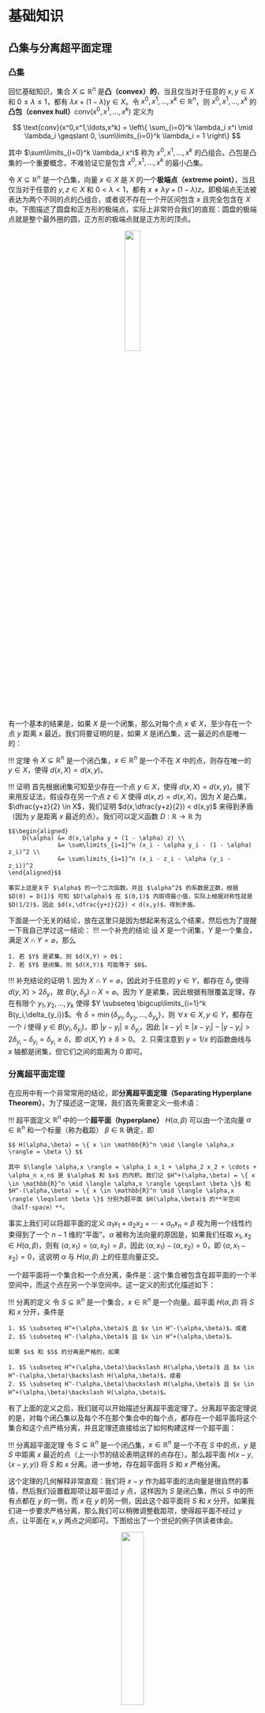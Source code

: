 # 基础知识

## 凸集与分离超平面定理
### 凸集
回忆基础知识，集合 $X \subseteq \mathbb{R}^n$ 是**凸（convex）的**，当且仅当对于任意的 $x, y \in X$ 和 $0 \leqslant \lambda \leqslant 1$，都有 $\lambda x + (1 - \lambda) y \in X$。令 $x^0,x^1,\ldots,x^k \in \mathbb{R}^n$，则 $x^0,x^1,\ldots,x^k$ 的**凸包（convex hull）**$\text{conv}(x^0,x^1,\ldots,x^k)$ 定义为

$$ \text{conv}(x^0,x^1,\ldots,x^k) = \left\{ \sum_{i=0}^k \lambda_i x^i \mid \lambda_i \geqslant 0, \sum\limits_{i=0}^k \lambda_i = 1 \right\} $$

其中 $\sum\limits_{i=0}^k \lambda_i x^i$ 称为 $x^0,x^1,\ldots,x^k$ 的凸组合。凸包是凸集的一个重要概念，不难验证它是包含 $x^0,x^1,\ldots,x^k$ 的最小凸集。

令 $X \subseteq \mathbb{R}^n$ 是一个凸集，向量 $x \in X$ 是 $X$ 的一个**极端点（extreme point）**，当且仅当对于任意的 $y, z \in X$ 和 $0 < \lambda < 1$，都有 $x \neq \lambda y + (1 - \lambda) z$。即极端点无法被表达为两个不同的点的凸组合，或者说不存在一个开区间包含 $x$ 且完全包含在 $X$ 中。下图描述了圆盘和正方形的极端点，实际上非常符合我们的直观：圆盘的极端点就是整个最外圈的圆，正方形的极端点就是正方形的顶点。

<div style="text-align: center;">
<img src="/Notes/assets/images/tcs/optimization/basic/extreme.png" width="25%" style="margin: 0 auto;">
</div>

有一个基本的结果是，如果 $X$ 是一个闭集，那么对每个点 $x \notin X$，至少存在一个点 $y$ 距离 $x$ 最近。我们将要证明的是，如果 $X$ 是闭凸集，这一最近的点是唯一的：

!!! 定理
    令 $X \subseteq \mathbb{R}^n$ 是一个闭凸集，$x \in \mathbb{R}^n$ 是一个不在 $X$ 中的点，则存在唯一的 $y \in X$，使得 $d(x,X) = d(x,y)$。

!!! 证明
    首先根据闭集可知至少存在一个点 $y \in X$，使得 $d(x,X) = d(x,y)$。接下来用反证法，假设存在另一个点 $z \in X$ 使得 $d(x,z) = d(x,X)$，因为 $X$ 是凸集，$\dfrac{y+z}{2} \in X$，我们证明 $d(x,\dfrac{y+z}{2}) < d(x,y)$ 来得到矛盾（因为 $y$ 是距离 $x$ 最近的点）。我们可以定义函数 $D: \mathbb{R} \to \mathbb{R}$ 为 
    
    $$\begin{aligned}
        D(\alpha) &= d(x,\alpha y + (1 - \alpha) z) \\
                  &= \sum\limits_{i=1}^n (x_i - \alpha y_i - (1 - \alpha) z_i)^2 \\
                  &= \sum\limits_{i=1}^n (x_i - z_i - \alpha (y_i - z_i))^2
    \end{aligned}$$

    事实上这是关于 $\alpha$ 的一个二次函数，并且 $\alpha^2$ 的系数是正数，根据 $D(0) = D(1)$ 可知 $D(\alpha)$ 在 $(0,1)$ 内取得最小值，实际上根据对称性就是 $D(1/2)$，因此 $d(x,\dfrac{y+z}{2}) < d(x,y)$，得到矛盾。

下面是一个无关的结论，放在这里只是因为想起来有这么个结果，然后也为了提醒一下我自己学过这一结论：
!!! 一个补充的结论
    设 $X$ 是一个闭集，$Y$ 是一个集合，满足 $X \cap Y = \varnothing$，那么

    1. 若 $Y$ 是紧集，则 $d(X,Y) > 0$；
    2. 若 $Y$ 是闭集，则 $d(X,Y)$ 可能等于 $0$。

!!! 补充结论的证明
    1. 因为 $X \cap Y = \varnothing$，因此对于任意的 $y \in Y$，都存在 $\delta_y$ 使得 $d(y,X) > 2\delta_y$，故 $B(y,\delta_y) \cap X = \varnothing$。因为 $Y$ 是紧集，因此根据有限覆盖定理，存在有限个 $y_1,y_2,\ldots,y_k$ 使得 $Y \subseteq \bigcup\limits_{i=1}^k B(y_i,\delta_{y_i})$。令 $\delta = \min\{\delta_{y_1},\delta_{y_2},\ldots,\delta_{y_k}\}$，则 $\forall x \in X, y \in Y$，都存在一个 $i$ 使得 $y \in B(y_i,\delta_{y_i})$，即 $|y - y_i| \leqslant \delta_{y_i}$，因此 $|x - y| \geqslant |x - y_i| - |y - y_i| > 2\delta_{y_i} - \delta_{y_i} = \delta_{y_i} \geqslant \delta$，即 $d(X,Y) \geqslant \delta > 0$。
    2. 只需注意到 $y = 1/x$ 的函数曲线与 $x$ 轴都是闭集，但它们之间的距离为 $0$ 即可。

### 分离超平面定理
在应用中有一个非常常用的结论，即**分离超平面定理（Separating Hyperplane Theorem）**。为了描述这一定理，我们首先需要定义一些术语：

!!! 超平面定义
    $\mathbb{R}^n$ 中的一个**超平面（hyperplane）** $H(\alpha,\beta)$ 可以由一个法向量 $\alpha \in \mathbb{R}^n$ 和一个标量（称为截距） $\beta \in \mathbb{R}$ 确定，即

    $$ H(\alpha,\beta) = \{ x \in \mathbb{R}^n \mid \langle \alpha,x \rangle = \beta \} $$

    其中 $\langle \alpha,x \rangle = \alpha_1 x_1 + \alpha_2 x_2 + \cdots + \alpha_n x_n$ 是 $\alpha$ 和 $x$ 的内积。我们记 $H^+(\alpha,\beta) = \{ x \in \mathbb{R}^n \mid \langle \alpha,x \rangle \geqslant \beta \}$ 和 $H^-(\alpha,\beta) = \{ x \in \mathbb{R}^n \mid \langle \alpha,x \rangle \leqslant \beta \}$ 分别为超平面 $H(\alpha,\beta)$ 的**半空间（half-space）**。
    
事实上我们可以将超平面的定义 $\alpha_1 x_1 + \alpha_2 x_2 + \cdots + \alpha_n x_n = \beta$ 视为用一个线性约束得到了一个 $n-1$ 维的“平面”。$\alpha$ 被称为法向量的原因是，如果我们任取 $x_1,x_2 \in H(\alpha,\beta)$，则有 $\langle \alpha,x_1 \rangle = \langle \alpha,x_2 \rangle = \beta$，因此 $\langle \alpha,x_1 \rangle - \langle \alpha,x_2 \rangle = 0$，即 $\langle \alpha,x_1 - x_2 \rangle = 0$，这说明 $\alpha$ 与 $H(\alpha,\beta)$ 上的任意向量正交。

一个超平面将一个集合和一个点分离，条件是：这个集合被包含在超平面的一个半空间中，而这个点在另一个半空间中。这一定义的形式化描述如下：

!!! 分离的定义
    令 $S \subseteq \mathbb{R}^n$ 是一个集合，$x \in \mathbb{R}^n$ 是一个向量。超平面 $H(\alpha,\beta)$ 将 $S$ 和 $x$ 分开，条件是

    1. $S \subseteq H^+(\alpha,\beta)$ 且 $x \in H^-(\alpha,\beta)$，或者
    2. $S \subseteq H^-(\alpha,\beta)$ 且 $x \in H^+(\alpha,\beta)$。

    如果 $x$ 和 $S$ 的分离是严格的，如果

    1. $S \subseteq H^+(\alpha,\beta)\backslash H(\alpha,\beta)$ 且 $x \in H^-(\alpha,\beta)\backslash H(\alpha,\beta)$，或者
    2. $S \subseteq H^-(\alpha,\beta)\backslash H(\alpha,\beta)$ 且 $x \in H^+(\alpha,\beta)\backslash H(\alpha,\beta)$。

有了上面的定义之后，我们就可以开始描述分离超平面定理了。分离超平面定理说的是，对每个闭凸集以及每个不在那个集合中的每个点，都存在一个超平面将这个集合和这个点严格分离，并且定理还直接给出了如何构建这样一个超平面：

!!! 分离超平面定理
    令 $S \subseteq \mathbb{R}^n$ 是一个闭凸集，$x \in \mathbb{R}^n$ 是一个不在 $S$ 中的点，$y$ 是 $S$ 中距离 $x$ 最近的点（上一小节的结论表明这样的点存在）。那么超平面 $H(x-y,\langle x-y,y \rangle)$ 将 $S$ 和 $x$ 分离。进一步地，存在超平面将 $S$ 和 $x$ 严格分离。

这个定理的几何解释非常直观：我们将 $x-y$ 作为超平面的法向量是很自然的事情，然后我们设置截距项让超平面过 $y$ 点，这样因为 $S$ 是闭凸集，所以 $S$ 中的所有点都在 $y$ 的一侧，而 $x$ 在 $y$ 的另一侧，因此这个超平面将 $S$ 和 $x$ 分开。如果我们进一步要求严格分离，那么我们可以稍微调整截距项，使得超平面不经过 $y$ 点，让平面在 $x,y$ 两点之间即可。下图给出了一个世纪的例子供读者体会。

<div style="text-align: center;">
<img src="/Notes/assets/images/tcs/optimization/basic/separate.png" width="30%" style="margin: 0 auto;">
</div>

!!! 分离超平面定理的证明
    我们直接根据定义证明超平面 $H(x-y,\langle x-y,y \rangle)$ 将 $S$ 和 $x$ 分离即可，严格分离前面的分析已经得到了方法。

    1. 证明 $x \in H^+(x-y,\langle x-y,y \rangle)$：这等价于 $\langle x-y,x \rangle \geqslant \langle x-y,y \rangle$，即 $\langle x-y,x-y \rangle \geqslant 0$，根据内积的正定性这是显然的。事实上因为 $d(x,S) > 0$ 因此 $x \neq y$，所以这个不等式是严格的，因此事实上有 $x \in H^+(x-y,\langle x-y,y \rangle)\backslash H(x-y,\langle x-y,y \rangle)$。
    2. 证明 $S \subseteq H^-(x-y,\langle x-y,y \rangle)$：这等价于对于任意的 $z \in S$，都有 $\langle x-y,z \rangle \leqslant \langle x-y,y \rangle$，即 $\langle x-y,z-y \rangle \leqslant 0$。因为 $S$ 是凸的，所以 $\lambda z + (1 - \lambda) y \in S$ 对于任意的 $\lambda \in [0,1]$ 成立。因为 $y$ 是 $S$ 内与 $S$ 最接近的点，所以 $d(x,y) \leqslant d(x,\lambda z + (1 - \lambda) y)$，根据 $d(x,y) = \sqrt{\langle x-y,x-y \rangle}$ 和内积的性质，我们有

    $$\begin{aligned}
        \langle x-y,x-y \rangle &\leqslant \langle x - (1 - \lambda) y - \lambda z, x - (1 - \lambda) y - \lambda z \rangle \\
        &= \langle x-y,x-y \rangle - 2\lambda \langle x-y,z-y \rangle + \lambda^2 \langle z-y,z-y \rangle \\
    \end{aligned}$$

    消去重复项，得到对于任意的 $\lambda \in [0,1]$，都有 $0 \leqslant -2\lambda \langle x-y,z-y \rangle + \lambda^2 \langle z-y,z-y \rangle$，$\lambda \in (0,1]$ 时可以得到 $0 \leqslant -2\langle x-y,z-y \rangle + \lambda \langle z-y,z-y \rangle$，令 $\lambda \to 0$ 即可得到 $0 \leqslant -2\langle x-y,z-y \rangle$，即 $\langle x-y,z-y \rangle \leqslant 0$，因此 $S \subseteq H^-(x-y,\langle x-y,y \rangle)$。

事实上分离超平面定理有一个很自然的推广：

!!! 分离超平面定理的推广
    令 $X,Y \in \mathbb{R}^n$ 是两个闭凸集，如果 $X \cap Y = \varnothing$，则存在超平面 $H(\alpha,\beta)$ 将 $X$ 与 $Y$ 分离。

证明思路非常简单，因为两个集合都是闭集，因此最小化两个集合之间距离的点都可以取到，设为 $x \in X,y \in Y$，然后根据分离超平面定理得到分离 $x$ 和 $Y$，以及分离 $y$ 和 $X$ 的两个超平面，然后取两个超平面之间的平面就是分离两个集合的超平面。

## 单纯形
### 仿射无关性
接下来我们需要介绍一些有关于单纯形的基本知识，为了引入单纯形，我们需要首先介绍仿射无关性的概念。

!!! 仿射无关的定义
    $\mathbb{R}^n$ 中的向量 $x^0,x^1,\cdots,x^k$ 是仿射无关的，条件是： $\mathbb{R}$ 内未知数为 $(\alpha^l)_{l=0}^k$ 的如下方程：

    $$\begin{align}
        \sum\limits_{l=0}^k \alpha^l x^l &= 0 \\ 
        \sum\limits_{l=0}^k \alpha^l &= 0
    \end{align}$$

    只有唯一解 $\alpha^0 = \alpha^1 = \cdots = \alpha^k = 0$。如果这一条件不满足，则称向量 $x^0,x^1,\cdots,x^k$ 是仿射相关的。

这一定义并不直观，但我们可以联系一个相关的概念：线性相关来讨论这一定义的直观：考虑 $\mathbb{R}^3$ 中的三个向量 $x^0,x^1,x^2$，它们线性相关的含义是，其中一个向量能被另外两个向量线性表示（等价的，可以写成线性组合的形式）。那么仿射相关的含义其实是，其中一个向量可以写成另外两个向量的仿射组合（**仿射组合（affine combination）**指组合的系数求和为 $1$），例如可以有

$$ x^0 = t x^1 + (1 - t) x^2 $$

移项可得 $x^0 - tx^1 + (t-1) x^2 = 0$，这三个向量前面的系数为 $(1,-t,t-1)$，因此不全为 $0$ 但求和为 $0$（其实系数求和为 $0$ 就是因为等号左侧 $x^0$ 前的系数是 $1$，而等号右侧因为是仿射组合所以系数求和为 $1$，移项之后就求和为 $0$ 了，由此可以看出仿射组合的直观与前面定义的等价性），根据前面的定义可知的确是仿射相关的。那么对应的，仿射无关的含义就是任何向量都不能被其它向量仿射表示。

仿射无关的几何直观也是自然的，事实上三个点仿射无关，也就是任何一个点不能被其余两个仿射表示，注意两个点的仿射组合其实就是两点所在的直线，因此只要平面上三点不共线就是仿射无关的。空间中四个点的仿射无关我们需要考察任意三个点的仿射组合是什么：实际上就是三个点所在的平面！因此只要四点不共面即可实现仿射无关。

<div style="text-align: center;">
<img src="/Notes/assets/images/tcs/optimization/basic/affine.png" width="50%" style="margin: 0 auto;">
</div>

由此我们也发现了仿射无关和线性无关尽管非常相似，但并不是一个概念。平面上三点不共线就可以仿射无关，但考虑 $(1,0),(0,1),(1,1)$ 这三个点，它们是线性相关的。反之，根据线性无关的定义可以直接推出仿射无关，因此仿射无关是一个更弱的约束。更具体地，我们有如下定理：

!!! 仿射相关与线性无关
    考虑 $\mathbb{R}^n$ 中的向量组 $S = \{x^0,x^1,\cdots,x^k\}(k \geqslant 2)$，下列说法等价：

    1. $S$ 仿射相关；
    2. $S$ 中的一个点可以被其余点的仿射组合表示；
    3. $x^1-x^0,x^2-x^0,\cdots,x^k-x^0$ 线性相关。

实际上这里的 1 和 2 的等价性就是前面定义的直观解释，**这表明，线性无关与仿射无关等相关概念其实都可以平移理解**第三条一方面很容易让我们回想起非齐次线性方程组 $AX=b$ 的解的性质，实际上 $AX=b$ 的解可以视为 $\{X_0,X_0+X_1,\cdots,X_0+X_p\}$ 的全体仿射组合的结果，其中 $X_0$ 是 $AX=b$ 的一个特解，$X_1,\cdots,X_p$ 是 $AX=0$ 的基础解系；另一方面，1 和 3 的等价性表明，$S$ 仿射无关等价于 $x^1-x^0,x^2-x^0,\cdots,x^k-x^0$ 线性无关，因此 $\mathbb{R}^n$ 中可能存在 $n+1$ 个仿射无关向量，但是不存在 $n+2$ 个仿射无关向量，否则这样作差会得到 $n+1$ 个线性无关向量：

!!! 仿射相关与线性无关的推论
    $\mathbb{R}^n$ 中可能存在 $n+1$ 个仿射无关向量，但是不存在 $n+2$ 个仿射无关向量。

### 重心坐标系统
我们知道，$\mathbb{R}^n$ 中的 $n$ 个线性无关向量构成一组基，因此空间中任一向量都可以在基下唯一表示，那么类似的，一组仿射无关向量 $x^0,x^1,\cdots,x^k$ 的全体仿射组合 $\text{aff}\{x^0,x^1,\cdots,x^k\}$ 中的全体向量也应当可以在 $x^0,x^1,\cdots,x^k$ 下有唯一的仿射表示（证明与线性空间类似，略去）.

在线性空间中，张成整个空间的一组线性无关向量称为一组基，这组基相当于给这个线性空间加了一个坐标系。在仿射组合中，每个向量的唯一仿射表示的系数也构成一个坐标，我们称之为**重心坐标（barycentric coordinates）**，这个坐标系统也就称为**重心坐标系统**。

重心坐标的含义实际上很明确，我们回忆 $n$ 个质量分别为 $m_1,m_2,\cdots,m_n$ 的质点在空间中的重心坐标，假设质点的位置分别为 $\pmb{r}_1,\pmb{r}_2,\cdots,\pmb{r}_n$，那么重心坐标就是

$$ \pmb{r} = \dfrac{m_1\pmb{r}_1 + m_2\pmb{r}_2 + \cdots + m_n\pmb{r}_n}{m_1 + m_2 + \cdots + m_n} $$

等号右侧事实上就是一个仿射组合，因此“重心”这一名词是很直观的。

### 单纯形
有了前面的基础，我们可以定义**单纯形（simplex）**的概念了。事实上单纯形是最简单的一类凸集，因此我们对凸集的很多研究可以从单纯形入手，然后进一步推广到一般凸集：

!!! 单纯形的定义
    集合 $S \subseteq \mathbb{R}^n$ 称为一个 $k$ 维单纯形，如果 $S$ 是由 $k+1$ 个仿射无关的向量 $x^0,x^1,\cdots,x^k$ 张成的凸包，即

    $$ S = \text{conv}(x^0,x^1,\cdots,x^k) = \left\{ \sum_{i=0}^k \lambda_i x^i \mid \lambda_i \geqslant 0, \sum\limits_{i=0}^k \lambda_i = 1 \right\} $$

我们将上述单纯形记作 $\langle \langle x^0,x^1,\cdots,x^k \rangle \rangle$。显然，一个单纯形是一个凸紧集，零维单纯形是一个单点集合，一维单纯形就是一个闭区间，二维单纯形是一个三角形，三维单纯形是一个四面体，等等。并且单纯形的极端点根据定义就是 $x^0,x^1,\cdots,x^k$。下面这一定理是重心坐标系统的自然推论，表明单纯形内的每一个向量都可以被表达为单纯形极端点的凸组合：

!!! 凸组合
    令 $x^0,x^1,\cdots,x^k$ 是 $\mathbb{R}^n$ 中 $k+1$ 个仿射无关的向量，令 $y \in \langle \langle x^0,x^1,\cdots,x^k \rangle \rangle$，那么 $y$ 可以表达为 $x^0,x^1,\cdots,x^k$ 的唯一凸组合。换言之，$\mathbb{R}$ 中未知数为 $(\alpha^l)_{l=0}^k$ 的如下方程有唯一解：

    $$\begin{align}
        \sum\limits_{l=0}^k \alpha^l x^l &= y \\ 
        \sum\limits_{l=0}^k \alpha^l &= 1 \\
        \alpha^l &\geqslant 0, \forall l = 0,1,\cdots,k
    \end{align}$$

用重心坐标系统解释就是，如果在每个点 $x^l$ 处放置一个质量为 $\alpha^l$ 的质点，所有质点质量之和为 $1$，那么这些质点的重心就是 $y$。

有一个显然的事实是，仿射无关向量组的子集仍然是仿射无关的，因此我们还可以有下面的结论以及相关的定义：

!!! 单纯形的面
    令 $S = \langle \langle x^0,x^1,\cdots,x^k \rangle \rangle$ 是 $\mathbb{R}^n$ 中的一个 $k$ 维单纯形，那么对每个集合 $\{x^{l_0},\cdots,x^{l_t}\} \subseteq \langle \langle x^0,x^1,\cdots,x^k \rangle \rangle$，$\{x^{l_0},\cdots,x^{l_t}\}$ 张成的凸包称为 $S$ 的一个 $t$ 维**面（face）**，事实上也是一个 $t$ 维**子单纯形（subsimplex）**。特别地，$S$ 的每个极端点都是 $S$ 的一个 $0$ 维面，$S$ 本身是一个 $k$ 维面。

这一定义非常直观，例如一个四面体的所有面就是所有顶点、所有边、所有三角面，以及整个四面体本身。进一步地，我们定义单纯形的边界：

!!! 单纯形的边界
    令 $S = \langle \langle x^0,x^1,\cdots,x^k \rangle \rangle$ 是 $\mathbb{R}^n$ 中的一个 $k$ 维单纯形，$S$ 的**边界（boundary）**定义为 $S$ 的所有 $k-1$ 维子单纯形（或 $k-1$ 维面）的并集，即

    $$ \partial S = \bigcup\limits_{l=0}^k \langle \langle x^0,x^1,\cdots,x^{l-1},x^{l+1},\cdots,x^k \rangle \rangle $$

这一定义也是很自然的，例如一个三角形的边界就是三角形的三条边，一个四面体的边界就是四面体的所有面。有了如上定义的基础，我们将要定义一个比较复杂的概念，即单纯形的划分，这一定义是[博弈论中要介绍的斯佩纳引理](../../algt/AdvancedGameTheory/fixedpoint-1.md)的讨论基础。

!!! 单纯形的划分
    令 $S \subseteq \mathbb{R}^n$ 是一个 $k$ 维单纯形，$S$ 的一个**划分（partition）**是 $\mathbb{R}^n$ 中的一组单纯形 $\mathcal{T} = \{T_1,T_2,\cdots,T_M\}$，满足

    1. $\bigcup\limits_{m=1}^M T_m = S$：即划分的所有单纯形的并集是整个单纯形 $S$；
    2. 对每个 $0 \leqslant j \leqslant m \leqslant M$，交集 $T_j \cap T_m$ 要么是空集，要么 $T_j$ 和 $T_m$ 共同的面；
    3. 如果 $T$ 是 $\mathcal{T}$ 中的一个单纯形，那么 $T$ 的所有面也是 $\mathcal{T}$ 中的单纯形；
    4. 如果 $T$ 是 $\mathcal{T}$ 中的一个 $l$ 维单纯形（$l < k$），那么它被包含在 $\mathcal{T}$ 中的一个 $l+1$ 维单纯形内。

看起来这个定义非常抽象，的确如此，其中第一、第二条看起来还非常正常，第三第四条就有些摸不着头脑了。事实上第三条想表达的就是 $\mathcal{T}$ 中任何单纯形的子单纯形也在 $\mathcal{T}$ 中，第四条则是说 $\mathcal{T}$ 中低维的单纯形都包含在一个高维单纯形中。其实简单来说都是在规定这个集合需要满足的特点，熟悉拓扑公理化定义的应该也可以接受这样抽象的定义。

当然接受抽象定义之后我们需要看一些例子来理解定义：

<div style="text-align: center;">
<img src="/Notes/assets/images/tcs/optimization/basic/partition.png" width="80%" style="margin: 0 auto;">
</div>

上图中，$\text{A}$ 显然不是一个合规的划分，因为 $T_1$ 甚至不是一个单纯形：平面上 $4$ 个点必定仿射相关，因此四边形并非单纯形。$\text{B}$ 也不是满足定义的划分，因为 $T_1$ 和 $T_2$ 的交集不是 $T_1$ 的面，只是 $T_1$ 的面的一部分，$T_1$ 与 $T_3$ 同理。$\text{C}$ 是一个合理的划分，其中 $\mathcal{T}$ 包含 $T_1,T_2,T_3,T_4$ 以及它们的所有面。相比之下，$T_1,T_2,T_3,T_4,T_1 \cup T_2$ 和它们所有的面并不构成划分，因为 $T_1$ 和 $T_1 \cup T_2$ 的交集是 $T_1$，这不是$T_1 \cup T_2$ 的一个面。

事实上，根据单纯形划分的定义中第 1、4 两条，我们可以得到结论：$k$ 维单纯形 $S$ 等于 $\mathcal{T}$ 中所有 $k$ 维单纯形的并集。这一点在上面的 $\text{C}$ 中也是可以看出来的。

关于单纯形，我们还可以引入一个记号，之后将会用到。对于每个单纯形划分 $\mathcal{T} = \{T_1,T_2,\cdots,T_M\}$，我们用 $Y(\mathcal{T})$ 表示单纯形 $(T_m)_{m=1}^M$ 的所有极端点的集合，例如上图 $\text{C}$ 中，$Y(\mathcal{T}) = \{x^0,x^1,x^2,x^3,x^4,x^5\}$。等价地说，每个 $T_m \in \mathcal{T}$ 都是 $Y(\mathcal{T})$ 内一些点的凸组合。

最后我们用一个很难证明（因此这里不给出证明）的定理来结束我们对单纯形划分的讨论，它将会在[博弈论中要介绍的斯佩纳引理](../../algt/AdvancedGameTheory/fixedpoint-1.md)的证明中用到，事实上前面的知识很大程度上就是为了引入斯佩纳引理做准备的。

!!! 划分的性质
    令 $S = \langle \langle x^0,x^1,\cdots,x^k \rangle \rangle$ 是 $\mathbb{R}^n$ 中的一个 $k$ 维单纯形，$\mathcal{T}$ 是 $S$ 的一个划分，$T \in \mathcal{T}$ 是 $\mathcal{T}$ 中的一个 $k-1$ 维单纯形。如果 $T$ 在 $S$ 的边界内，那么 $T$ 被包含在 $\mathcal{T}$ 内的唯一一个 $k$ 维单纯形内；如果 $T$ 不在 $S$ 的边界内，那么 $T$ 被包含在 $\mathcal{T}$ 内的两个 $k$ 维单纯形内。

例如上图的 $\text{C}$，一维单纯形 $\langle \langle x^1,x^3 \rangle \rangle$ 在 $S$ 的边界内，它的确被包含在 $\mathcal{T}$ 内的唯一一个二维单纯形 $T_1$ 内；而 $\langle \langle x^3,x^5 \rangle \rangle$ 不在边界内，它也的确被包含在 $\mathcal{T}$ 内的两个二维单纯形 $T_1,T_2$ 内。由此我们可以感受到这一定理是非常直观的，边界上的就在唯一分区中，而内部的就在两个分区中，很符合我们对“划分”的直观，但严格证明技术性很强，因此略去。